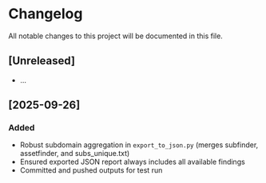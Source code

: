 # Changelog

All notable changes to this project will be documented in this file.

## [Unreleased]
- ...

## [2025-09-26]
### Added
- Robust subdomain aggregation in `export_to_json.py` (merges subfinder, assetfinder, and subs_unique.txt)
- Ensured exported JSON report always includes all available findings
- Committed and pushed outputs for test run
